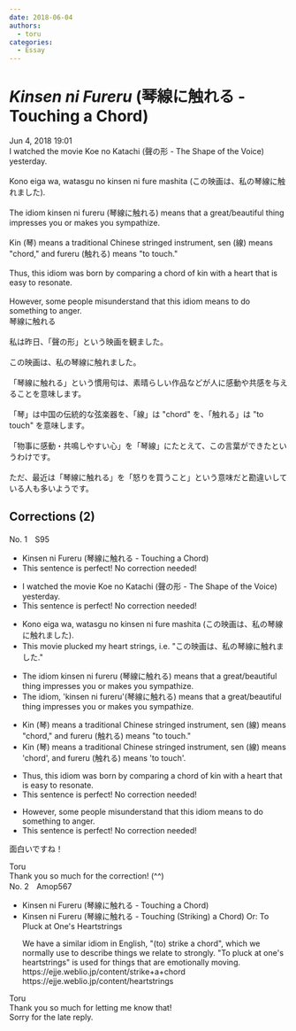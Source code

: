 ```yaml
---
date: 2018-06-04
authors:
  - toru
categories:
  - Essay
---
```


<h1 id="subject_show"><strong><em>Kinsen ni Fureru</strong></em> (琴線に触れる - Touching a Chord)</h1>
<div class="date">Jun 4, 2018 19:01</div>
<div id="post"><div id="body_show_ori">
I watched the movie Koe no Katachi (聲の形 - The Shape of the Voice) yesterday.<br/><br/>Kono eiga wa, watasgu no kinsen ni fure mashita (この映画は、私の琴線に触れました).<br/><br/>The idiom kinsen ni fureru (琴線に触れる) means that a great/beautiful thing impresses you or makes you sympathize.<br/><br/>Kin (琴) means a traditional Chinese stringed instrument, sen (線) means "chord," and fureru (触れる) means "to touch."<br/><br/>Thus, this idiom was born by comparing a chord of kin with a heart that is easy to resonate.<br/><br/>However, some people misunderstand that this idiom means to do something to anger.
</div></div>

<!-- more -->

<div id="post_ja"><div id="body_show_mo">
琴線に触れる<br/><br/>私は昨日、「聲の形」という映画を観ました。<br/><br/>この映画は、私の琴線に触れました。<br/><br/>「琴線に触れる」という慣用句は、素晴らしい作品などが人に感動や共感を与えることを意味します。<br/><br/>「琴」は中国の伝統的な弦楽器を、「線」は "chord" を、「触れる」は "to touch" を意味します。<br/><br/>「物事に感動・共鳴しやすい心」を「琴線」にたとえて、この言葉ができたというわけです。<br/><br/>ただ、最近は「琴線に触れる」を「怒りを買うこと」という意味だと勘違いしている人も多いようです。
</div></div>

## Corrections (2)
<div id="block"><div class="first_name"> No. 1　<span class="just_name">S95</span></div><div id="block2">
<ul class="correction_field">
<li class="incorrect">Kinsen ni Fureru (琴線に触れる - Touching a Chord)</li>
<li class="corrected perfect">This sentence is perfect! No correction needed!</li>
</ul>
<ul class="correction_field">
<li class="incorrect">I watched the movie Koe no Katachi (聲の形 - The Shape of the Voice) yesterday.</li>
<li class="corrected perfect">This sentence is perfect! No correction needed!</li>
</ul>
<ul class="correction_field">
<li class="incorrect">Kono eiga wa, watasgu no kinsen ni fure mashita (この映画は、私の琴線に触れました).</li>
<li class="corrected correct">
This movie plucked my heart strings, i.e. "この映画は、私の琴線に触れました."
</li>
</ul>
<ul class="correction_field">
<li class="incorrect">The idiom kinsen ni fureru (琴線に触れる) means that a great/beautiful thing impresses you or makes you sympathize.</li>
<li class="corrected correct">
The idiom, 'kinsen ni fureru'(琴線に触れる) means that a great/beautiful thing impresses you or makes you sympathize.
</li>
</ul>
<ul class="correction_field">
<li class="incorrect">Kin (琴) means a traditional Chinese stringed instrument, sen (線) means "chord," and fureru (触れる) means "to touch."</li>
<li class="corrected correct">
Kin (琴) means a traditional Chinese stringed instrument, sen (線) means 'chord', and fureru (触れる) means 'to touch'.
</li>
</ul>
<ul class="correction_field">
<li class="incorrect">Thus, this idiom was born by comparing a chord of kin with a heart that is easy to resonate.</li>
<li class="corrected perfect">This sentence is perfect! No correction needed!</li>
</ul>
<ul class="correction_field">
<li class="incorrect">However, some people misunderstand that this idiom means to do something to anger.</li>
<li class="corrected perfect">This sentence is perfect! No correction needed!</li>
</ul>
<p class="comment_small">
 面白いですね！
</p>

</div><div class="name"><span class="just_name">Toru</span><br>
Thank you so much for the correction! (^^)
</div>
</div>
<div id="block"><div class="first_name"> No. 2　<span class="just_name">Amop567</span></div><div id="block2">
<ul class="correction_field">
<li class="incorrect">Kinsen ni Fureru (琴線に触れる - Touching a Chord)</li>
<li class="corrected correct">
Kinsen ni Fureru (琴線に触れる - Touching <span class="f_blue">(Striking)</span> a Chord) <span class="f_blue">Or: To Pluck at One's Heartstrings</span>
<p class="correction_comment">We have a similar idiom in English, "(to) strike a chord", which we normally use to describe things we relate to strongly. "To pluck at one's heartstrings" is used for things that are emotionally moving. <br/>https://ejje.weblio.jp/content/strike+a+chord<br/>https://ejje.weblio.jp/content/heartstrings</p>
</li>
</ul>
</div><div class="name"><span class="just_name">Toru</span><br>
Thank you so much for letting me know that!<br/>Sorry for the late reply.
</div>
</div>
